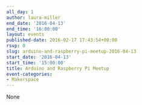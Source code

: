 ```yaml
---
all_day: 1
author: laura-miller
end_date: '2016-04-13'
end_time: '16:00:00'
layout: events
published-date: 2016-02-17 17:43:54+00:00
rsvp: 0
slug: arduino-and-raspberry-pi-meetup-2016-04-13
start_date: '2016-04-13'
start_time: '15:00:00'
title: Arduino and Raspberry Pi Meetup
event-categories:
- Makerspace
---
```


None
